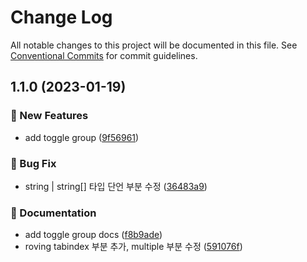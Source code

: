 # Change Log

All notable changes to this project will be documented in this file.
See [Conventional Commits](https://conventionalcommits.org) for commit guidelines.

## 1.1.0 (2023-01-19)

### :rocket: New Features

- add toggle group ([9f56961](https://github.com/over-ui/unstyled/commit/9f569615e413af488e43120a04506876c57c5b69))

### :bug: Bug Fix

- string | string[] 타입 단언 부분 수정 ([36483a9](https://github.com/over-ui/unstyled/commit/36483a9d30058750868ab6c70125288e64132aed))

### :memo: Documentation

- add toggle group docs ([f8b9ade](https://github.com/over-ui/unstyled/commit/f8b9ade8651519bec93333e6c3ae544909f4389a))
- roving tabindex 부분 추가, multiple 부분 수정 ([591076f](https://github.com/over-ui/unstyled/commit/591076fe8946e8042b78c4241606be669b746d37))
